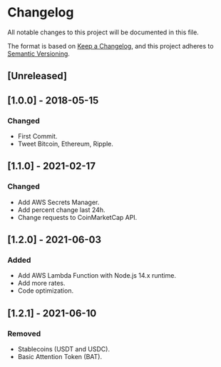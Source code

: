 # Changelog
All notable changes to this project will be documented in this file.

The format is based on [Keep a Changelog](https://keepachangelog.com/en/1.0.0/),
and this project adheres to [Semantic Versioning](https://semver.org/spec/v2.0.0.html).

## [Unreleased]

## [1.0.0] - 2018-05-15
### Changed
- First Commit.
- Tweet Bitcoin, Ethereum, Ripple.

## [1.1.0] - 2021-02-17
### Changed
- Add AWS Secrets Manager.
- Add percent change last 24h.
- Change requests to CoinMarketCap API.

## [1.2.0] - 2021-06-03
### Added
- Add AWS Lambda Function with Node.js 14.x runtime.
- Add more rates.
- Code optimization.

## [1.2.1] - 2021-06-10
### Removed
- Stablecoins (USDT and USDC).
- Basic Attention Token (BAT).